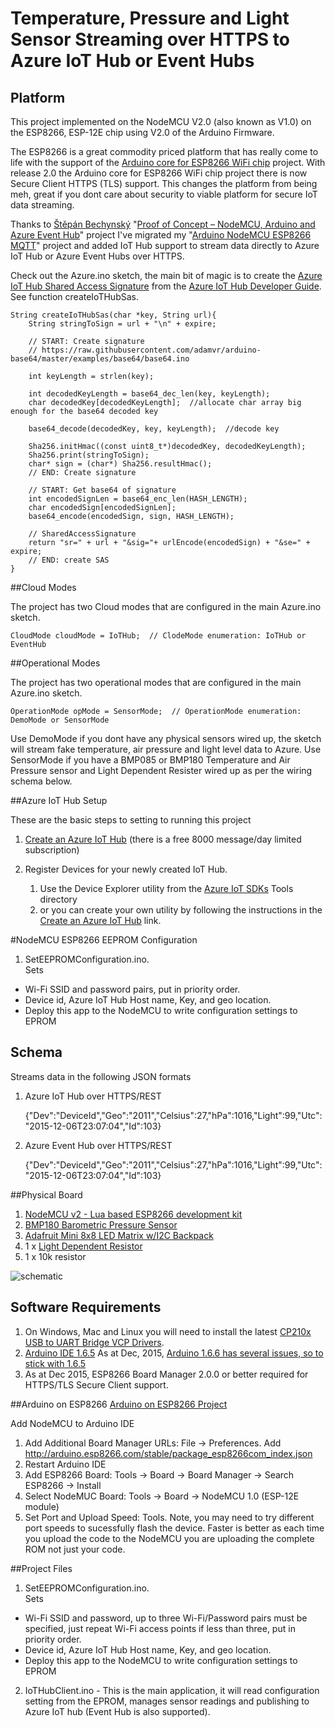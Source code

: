 # Temperature, Pressure and Light Sensor Streaming over HTTPS to Azure IoT Hub or Event Hubs

## Platform

This project implemented on the NodeMCU V2.0 (also known as V1.0) on the ESP8266, ESP-12E chip using V2.0 of the Arduino Firmware.

The ESP8266 is a great commodity priced platform that has really come to life with the support of the [Arduino core for ESP8266 WiFi chip](https://github.com/esp8266/Arduino) project. 
With release 2.0 the Arduino core for ESP8266 WiFi chip project there is now Secure Client HTTPS (TLS) support. This changes the platform from being meh, great if you dont care about security to viable platform for secure IoT data streaming.

Thanks to [Štěpán Bechynský](https://microsoft.hackster.io/en-US/stepanb) "[Proof of Concept – NodeMCU, Arduino and Azure Event Hub](https://microsoft.hackster.io/en-US/stepanb/proof-of-concept-nodemcu-arduino-and-azure-event-hub-a33043)" project I've migrated my "[Arduino NodeMCU ESP8266 MQTT](https://github.com/gloveboxes/Arduino-NodeMCU-ESP82886-Mqtt-Client)" project and added IoT Hub support to stream data directly to Azure IoT Hub or Azure Event Hubs over HTTPS.

Check out the Azure.ino sketch, the main bit of magic is to create the [Azure IoT Hub Shared Access Signature](https://azure.microsoft.com/en-us/documentation/articles/iot-hub-devguide/#security) from the [Azure IoT Hub Developer Guide](https://azure.microsoft.com/en-us/documentation/articles/iot-hub-devguide/). See function createIoTHubSas.

    String createIoTHubSas(char *key, String url){  
        String stringToSign = url + "\n" + expire;

        // START: Create signature
        // https://raw.githubusercontent.com/adamvr/arduino-base64/master/examples/base64/base64.ino
        
        int keyLength = strlen(key);
        
        int decodedKeyLength = base64_dec_len(key, keyLength);
        char decodedKey[decodedKeyLength];  //allocate char array big enough for the base64 decoded key
        
        base64_decode(decodedKey, key, keyLength);  //decode key
        
        Sha256.initHmac((const uint8_t*)decodedKey, decodedKeyLength);
        Sha256.print(stringToSign);  
        char* sign = (char*) Sha256.resultHmac();
        // END: Create signature
        
        // START: Get base64 of signature
        int encodedSignLen = base64_enc_len(HASH_LENGTH);
        char encodedSign[encodedSignLen];
        base64_encode(encodedSign, sign, HASH_LENGTH); 
        
        // SharedAccessSignature
        return "sr=" + url + "&sig="+ urlEncode(encodedSign) + "&se=" + expire;
        // END: create SAS  
    }

##Cloud Modes

The project has two Cloud modes that are configured in the main Azure.ino sketch.

    CloudMode cloudMode = IoTHub;  // ClodeMode enumeration: IoTHub or EventHub
    
##Operational Modes

The project has two operational modes that are configured in the main Azure.ino sketch.

    OperationMode opMode = SensorMode;  // OperationMode enumeration: DemoMode or SensorMode    

Use DemoMode if you dont have any physical sensors wired up, the sketch will stream fake temperature, air pressure and light level data to Azure. Use SensorMode if you have
a BMP085 or BMP180 Temperature and Air Pressure sensor and Light Dependent Resister wired up as per the wiring schema below. 

##Azure IoT Hub Setup

These are the basic steps to setting to running this project

1. [Create an Azure IoT Hub](https://azure.microsoft.com/en-us/documentation/articles/iot-hub-csharp-csharp-getstarted/) (there is a free 8000 message/day limited subscription)
2. Register Devices for your newly created IoT Hub. 

    1. Use the Device Explorer utility from the [Azure IoT SDKs](https://github.com/Azure/azure-iot-sdks) Tools directory  
    2. or you can create your own utility by following the instructions in the [Create an Azure IoT Hub](https://azure.microsoft.com/en-us/documentation/articles/iot-hub-csharp-csharp-getstarted/) link.

#NodeMCU ESP8266 EEPROM Configuration

1. SetEEPROMConfiguration.ino.  
Sets 
  * Wi-Fi SSID and password pairs, put in priority order.
  * Device id, Azure IoT Hub Host name, Key, and geo location.  
  * Deploy this app to the NodeMCU to write configuration settings to EPROM


## Schema

Streams data in the following JSON formats


1. Azure IoT Hub over HTTPS/REST

    {"Dev":"DeviceId","Geo":"2011","Celsius":27,"hPa":1016,"Light":99,"Utc":"2015-12-06T23:07:04","Id":103}
    
2. Azure Event Hub over HTTPS/REST

    {"Dev":"DeviceId","Geo":"2011","Celsius":27,"hPa":1016,"Light":99,"Utc":"2015-12-06T23:07:04","Id":103}

##Physical Board

1. [NodeMCU v2 - Lua based ESP8266 development kit](http://tronixlabs.com/wireless/esp8266/nodemcu-v2-lua-based-esp8266-development-kit)
2. [BMP180 Barometric Pressure Sensor](http://tronixlabs.com/sensors/altitude/bmp180-barometric-pressure-sensor-board/)
3. [Adafruit Mini 8x8 LED Matrix w/I2C Backpack](http://tronixlabs.com/display/led/matrix/adafruit-mini-8x8-led-matrix-w-i2c-backpack-red-australia/)
4. 1 x [Light Dependent Resistor](http://tronixlabs.com/sensors/light/ldr/light-dependent-resistor/)
5. 1 x 10k resistor

![schematic](https://raw.githubusercontent.com/gloveboxes/Arduino-NodeMCU-ESP8266-Secure-Azure-IoT-Hub-Client/master/IoTHubClient/Fritzing/NodeMCU%20MQTT%20Board_bb.jpg)

    
## Software Requirements

1. On Windows, Mac and Linux you will need to install the latest [CP210x USB to UART Bridge VCP Drivers](https://www.silabs.com/products/mcu/Pages/USBtoUARTBridgeVCPDrivers.aspx).
2. [Arduino IDE 1.6.5](https://www.arduino.cc/en/Main/Software) As at Dec, 2015, [Arduino 1.6.6 has several issues, so to stick with 1.6.5](http://esp8266.github.io/Arduino/versions/2.0.0/doc/installing.html)
3. As at Dec 2015, ESP8266 Board Manager 2.0.0 or better required for HTTPS/TLS Secure Client support.

##Arduino on ESP8266
[Arduino on ESP8266 Project](https://github.com/esp8266/Arduino)

Add NodeMCU to Arduino IDE

1. Add Additional Board Manager URLs: File -> Preferences.  Add http://arduino.esp8266.com/stable/package_esp8266com_index.json 
2. Restart Arduino IDE
3. Add ESP8266 Board: Tools -> Board -> Board Manager -> Search ESP8266 -> Install
4. Select NodeMUC Board: Tools -> Board -> NodeMCU 1.0 (ESP-12E module)
5. Set Port and Upload Speed: Tools.  Note, you may need to try different port speeds to sucessfully flash the device. Faster is better as each time you upload the code to the NodeMCU you are uploading the complete ROM not just your code.



##Project Files

1. SetEEPROMConfiguration.ino.  
Sets 
  * Wi-Fi SSID and password, up to three Wi-Fi/Password pairs must be specified, just repeat Wi-Fi access points if less than three, put in priority order.
  * Device id, Azure IoT Hub Host name, Key, and geo location.  
  * Deploy this app to the NodeMCU to write configuration settings to EPROM
2. IoTHubClient.ino - This is the main application, it will read configuration setting from the EPROM, manages sensor readings and publishing to Azure IoT hub (Event Hub is also supported).
